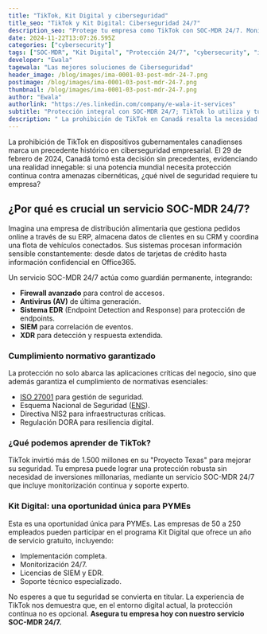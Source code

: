 ```yaml
---
title: "TikTok, Kit Digital y ciberseguridad"
title_seo: "TikTok y Kit Digital: Ciberseguridad 24/7"
description_seo: "Protege tu empresa como TikTok con SOC-MDR 24/7. Monitorización avanzada y defensa cibernética accesible para PYMEs a través de Kit Digital."
date: 2024-11-22T13:07:26.595Z
categories: ["cybersecurity"]
tags: ["SOC-MDR", "Kit Digital", "Protección 24/7", "cybersecurity", "info"]
developer: "Ewala"
tagewala: "Las mejores soluciones de Ciberseguridad"
header_image: /blog/images/ima-0001-03-post-mdr-24-7.png
postimage: /blog/images/ima-0001-03-post-mdr-24-7.png
thumbnail: /blog/images/ima-0001-03-post-mdr-24-7.png
author: "Ewala"
authorlink: "https://es.linkedin.com/company/e-wala-it-services"
subtitle: "Protección integral con SOC-MDR 24/7; TikTok lo utiliza y tu empresa también puede acceder a este servicio de alto nivel, sin coste, a través de Kit Digital"
description: " La prohibición de TikTok en Canadá resalta la necesidad de ciberseguridad continua. Protege tu empresa con SOC-MDR 24/7: monitorización, cumplimiento normativo y defensa avanzada, ahora accesible para PYMEs con el programa Kit Digital."
---
```

<!--StartFragment-->

La prohibición de TikTok en dispositivos gubernamentales canadienses marca un precedente histórico en ciberseguridad empresarial. El 29 de febrero de 2024, Canadá tomó esta decisión sin precedentes, evidenciando una realidad innegable: si una potencia mundial necesita protección continua contra amenazas cibernéticas, ¿qué nivel de seguridad requiere tu empresa?  

## **¿Por qué es crucial un servicio SOC-MDR 24/7?**

Imagina una empresa de distribución alimentaria que gestiona pedidos online a través de su ERP, almacena datos de clientes en su CRM y coordina una flota de vehículos conectados. Sus sistemas procesan información sensible constantemente: desde datos de tarjetas de crédito hasta información confidencial en Office365. 

Un servicio SOC-MDR 24/7 actúa como guardián permanente, integrando: 

- **Firewall avanzado** para control de accesos. 
- **Antivirus (AV)** de última generación. 
- **Sistema EDR** (Endpoint Detection and Response) para protección de endpoints. 
- **SIEM** para correlación de eventos. 
- **XDR** para detección y respuesta extendida.  

### **Cumplimiento normativo garantizado**

La protección no solo abarca las aplicaciones críticas del negocio, sino que además garantiza el cumplimiento de normativas esenciales: 

- [ISO 27001](https://www.iso.org/about) para gestión de seguridad. 
- Esquema Nacional de Seguridad ([ENS](https://ens.ccn.cni.es/es/que-es-el-ens)).
- Directiva NIS2 para infraestructuras críticas. 
- Regulación DORA para resiliencia digital. 

### **¿Qué podemos aprender de TikTok?**

TikTok invirtió más de 1.500 millones en su "Proyecto Texas" para mejorar su seguridad. Tu empresa puede lograr una protección robusta sin necesidad de inversiones millonarias, mediante un servicio SOC-MDR 24/7 que incluye monitorización continua y soporte experto. 

### **Kit Digital: una oportunidad única para PYMEs**

Esta es una oportunidad única para PYMEs. Las empresas de 50 a 250 empleados pueden participar en el programa Kit Digital que ofrece un año de servicio gratuito, incluyendo: 

- Implementación completa. 
- Monitorización 24/7. 
- Licencias de SIEM y EDR. 
- Soporte técnico especializado. 

No esperes a que tu seguridad se convierta en titular. La experiencia de TikTok nos demuestra que, en el entorno digital actual, la protección continua no es opcional. **Asegura tu empresa hoy con nuestro servicio SOC-MDR 24/7.**

<!--EndFragment-->